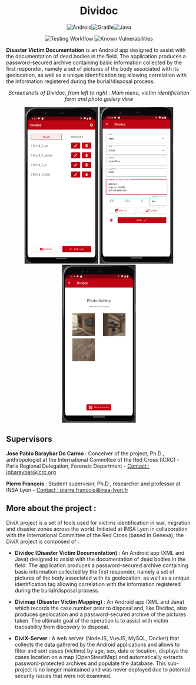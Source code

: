 <div align="center">

# Dividoc

![Android](https://img.shields.io/badge/Android-3DDC84?style=for-the-badge&logo=android&logoColor=white)![Gradle](https://img.shields.io/badge/Gradle-02303A.svg?style=for-the-badge&logo=Gradle&logoColor=white)![Java](https://img.shields.io/badge/java-%2311C511.svg?style=for-the-badge&logo=java&logoColor=white)

![Testing Workflow](https://github.com/Armand31/Dividoc/actions/workflows/build.yml/badge.svg) ![Known Vulnerabilities](https://snyk.io/test/github/Armand31/Dividoc/badge.svg)
  
</div>

**Disaster Victim Documentation** is an Android app designed to assist with the documentation of dead bodies
in the field. The application produces a password-secured archive containing basic
information collected by the first responder, namely a set of pictures of the body associated
with its geolocation, as well as a unique identification tag allowing correlation with the
information registered during the burial/disposal process.

<p align="center">
<i>Screenshots of Dividoc, from left to right : Main menu, victim identification form and photo gallery view</i>
</p>
<p align="center">
  <img src="/documentation/images/main_menu.png" width="200" />
  <img src="/documentation/images/tag_form.png" width="200" /> 
  <img src="/documentation/images/photo_gallery_view.png" width="200" />
</p>

## Supervisors

**Jose Pablo Baraybar Do Carmo** : Conceiver of the project, Ph.D., anthropologist at the International Committee of the Red Cross (ICRC) - Paris Regional Delegation, Forensic Department - [Contact : jpbaraybar@icrc.org](mailto:jpbaraybar@icrc.org)

**Pierre François** : Student supervisor, Ph.D., researcher and professor at INSA Lyon - [Contact : pierre.francois@insa-lyon.fr](mailto:pierre.francois@insa-lyon.fr)

## More about the project :

DiviX project is a set of tools used for victims identification in war, migration and disaster zones across the world.
Initiated at INSA Lyon in collaboration with the International Committee of the Red Cross (based in Geneva), the DiviX project is composed of :

- **Dividoc (Disaster Victim Documentation)** : An Android app (XML and Java) designed to assist with the documentation of dead bodies
  in the field. The application produces a password-secured archive containing basic
  information collected by the first responder, namely a set of pictures of the body associated
  with its geolocation, as well as a unique identification tag allowing correlation with the
  information registered during the burial/disposal process.

- **Divimap (Disaster Victim Mapping)** : An Android app (XML and Java) which records the case number prior to disposal and, like Dividoc, also produces geolocation and
  a password-secured archive of the pictures taken. The ultimate goal of the operation is to
  assist with victim traceability from discovery to disposal.

- **DiviX-Server** : A web server (NodeJS, VueJS, MySQL, Docker) that collects the data gathered by the Android applications and allows to filter and sort cases (victims) by age, sex, date or location, displays the cases location on a map (OpenStreetMap) and automatically extracts password-protected archives and populate the database. This sub-project is no longer maintained and was never deployed due to potential security issues that were not examined.
